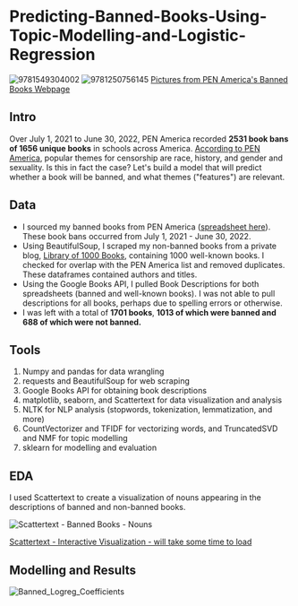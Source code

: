 # Predicting-Banned-Books-Using-Topic-Modelling-and-Logistic-Regression

![9781549304002](https://github.com/liyueling13/Predicting-Banned-Books/assets/81717153/b9fbebab-7cb6-4169-bab1-12b1098a293f) ![9781250756145](https://github.com/liyueling13/Predicting-Banned-Books/assets/81717153/bd47fd6f-3e69-4778-bd2d-6f3f734a6a4e) 
[Pictures from PEN America's Banned Books Webpage](https://pen.org/report/banned-in-the-usa-state-laws-supercharge-book-suppression-in-schools/)

## Intro
Over July 1, 2021 to June 30, 2022, PEN America recorded **2531 book bans of 1656 unique books** in schools across America. [According to PEN America](https://pen.org/banned-books-list-fall-2022/), popular themes for censorship are race, history, and gender and sexuality. Is this in fact the case? Let's build a model that will predict whether a book will be banned, and what themes ("features") are relevant.

## Data
- I sourced my banned books from PEN America ([spreadsheet here](https://docs.google.com/spreadsheets/d/1hTs_PB7KuTMBtNMESFEGuK-0abzhNxVv4tgpI5-iKe8/edit#gid=1171606318)). These book bans occurred from July 1, 2021 - June 30, 2022.
- Using BeautifulSoup, I scraped my non-banned books from a private blog, [Library of 1000 Books](https://libraryof1000books.wordpress.com/the-list-of-1000-books/), containing 1000 well-known books. I checked for overlap with the PEN America list and removed duplicates. These dataframes contained authors and titles.
- Using the Google Books API, I pulled Book Descriptions for both spreadsheets (banned and well-known books). I was not able to pull descriptions for all books, perhaps due to spelling errors or otherwise.
- I was left with a total of **1701 books**, **1013 of which were banned and 688 of which were not banned.**

## Tools
1. Numpy and pandas for data wrangling
2. requests and BeautifulSoup for web scraping
3. Google Books API for obtaining book descriptions
4. matplotlib, seaborn, and Scattertext for data visualization and analysis
5. NLTK for NLP analysis (stopwords, tokenization, lemmatization, and more)
6. CountVectorizer and TFIDF for vectorizing words, and TruncatedSVD and NMF for topic modelling
7. sklearn for modelling and evaluation

## EDA
I used Scattertext to create a visualization of nouns appearing in the descriptions of banned and non-banned books.

![Scattertext - Banned Books - Nouns](https://github.com/liyueling13/Predicting-Banned-Books/assets/81717153/a0cf84fd-3aa1-4d4c-b61a-fa91a4532c32)

[Scattertext - Interactive Visualization - will take some time to load](https://liyueling13.github.io/Banned%20Scattertext%20Nouns.html)

## Modelling and Results
![Banned_Logreg_Coefficients](https://github.com/liyueling13/Predicting-Banned-Books/assets/81717153/c960fd29-0f8f-41f0-879c-e9262c0c4406)


